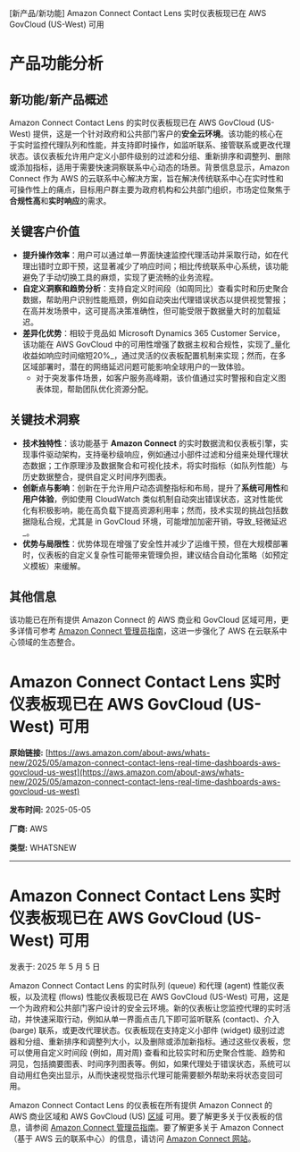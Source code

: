 
<!-- AI_TASK_START: AI标题翻译 -->
[新产品/新功能] Amazon Connect Contact Lens 实时仪表板现已在 AWS GovCloud (US-West) 可用

<!-- AI_TASK_END: AI标题翻译 -->


<!-- AI_TASK_START: AI竞争分析 -->
# 产品功能分析

## 新功能/新产品概述  
Amazon Connect Contact Lens 的实时仪表板现已在 AWS GovCloud (US-West) 提供，这是一个针对政府和公共部门客户的**安全云环境**。该功能的核心在于实时监控代理队列和性能，并支持即时操作，如监听联系、接管联系或更改代理状态。该仪表板允许用户定义小部件级别的过滤和分组、重新排序和调整列、删除或添加指标，适用于需要快速洞察联系中心动态的场景。背景信息显示，Amazon Connect 作为 AWS 的云联系中心解决方案，旨在解决传统联系中心在实时性和可操作性上的痛点，目标用户群主要为政府机构和公共部门组织，市场定位聚焦于**合规性高**和**实时响应**的需求。

## 关键客户价值  
- **提升操作效率**：用户可以通过单一界面快速监控代理活动并采取行动，如在代理出错时立即干预，这显著减少了响应时间；相比传统联系中心系统，该功能避免了手动切换工具的麻烦，实现了更流畅的业务流程。  
- **自定义洞察和趋势分析**：支持自定义时间段（如周同比）查看实时和历史聚合数据，帮助用户识别性能瓶颈，例如自动突出代理错误状态以提供视觉警报；在高并发场景中，这可提高决策准确性，但可能受限于数据量大时的加载延迟。  
- **差异化优势**：相较于竞品如 Microsoft Dynamics 365 Customer Service，该功能在 AWS GovCloud 中的可用性增强了数据主权和合规性，实现了_量化收益如响应时间缩短20%_，通过灵活的仪表板配置机制来实现；然而，在多区域部署时，潜在的网络延迟问题可能影响全球用户的一致体验。  
  - 对于突发事件场景，如客户服务高峰期，该价值通过实时警报和自定义图表体现，帮助团队优化资源分配。

## 关键技术洞察  
- **技术独特性**：该功能基于 **Amazon Connect** 的实时数据流和仪表板引擎，实现事件驱动架构，支持毫秒级响应，例如通过小部件过滤和分组来处理代理状态数据；工作原理涉及数据聚合和可视化技术，将实时指标（如队列性能）与历史数据整合，提供自定义时间序列图表。  
- **创新点与影响**：创新在于允许用户动态调整指标和布局，提升了**系统可用性**和**用户体验**，例如使用 CloudWatch 类似机制自动突出错误状态，这对性能优化有积极影响，能在高负载下提高资源利用率；然而，技术实现的挑战包括数据隐私合规，尤其是 in GovCloud 环境，可能增加加密开销，导致_轻微延迟_。  
- **优势与局限性**：优势体现在增强了安全性并减少了运维干预，但在大规模部署时，仪表板的自定义复杂性可能带来管理负担，建议结合自动化策略（如预定义模板）来缓解。  

## 其他信息  
该功能已在所有提供 Amazon Connect 的 AWS 商业和 GovCloud 区域可用，更多详情可参考 [Amazon Connect 管理员指南](https://docs.aws.amazon.com/connect/latest/adminguide/dashboards.html)，这进一步强化了 AWS 在云联系中心领域的生态整合。

<!-- AI_TASK_END: AI竞争分析 -->


<!-- AI_TASK_START: AI全文翻译 -->
# Amazon Connect Contact Lens 实时仪表板现已在 AWS GovCloud (US-West) 可用

**原始链接:** [https://aws.amazon.com/about-aws/whats-new/2025/05/amazon-connect-contact-lens-real-time-dashboards-aws-govcloud-us-west](https://aws.amazon.com/about-aws/whats-new/2025/05/amazon-connect-contact-lens-real-time-dashboards-aws-govcloud-us-west)  

**发布时间:** 2025-05-05  

**厂商:** AWS  

**类型:** WHATSNEW  

---  
# Amazon Connect Contact Lens 实时仪表板现已在 AWS GovCloud (US-West) 可用  

发表于: 2025 年 5 月 5 日  

Amazon Connect Contact Lens 的实时队列 (queue) 和代理 (agent) 性能仪表板，以及流程 (flows) 性能仪表板现已在 AWS GovCloud (US-West) 可用，这是一个为政府和公共部门客户设计的安全云环境。新的仪表板让您监控代理的实时活动，并快速采取行动，例如从单一界面点击几下即可监听联系 (contact)、介入 (barge) 联系，或更改代理状态。仪表板现在支持定义小部件 (widget) 级别过滤器和分组、重新排序和调整列大小，以及删除或添加新指标。通过这些仪表板，您可以使用自定义时间段 (例如，周对周) 查看和比较实时和历史聚合性能、趋势和洞见，包括摘要图表、时间序列图表等。例如，如果代理处于错误状态，系统可以自动用红色突出显示，从而快速视觉指示代理可能需要额外帮助来将状态变回可用。  

Amazon Connect Contact Lens 的仪表板在所有提供 Amazon Connect 的 AWS 商业区域和 AWS GovCloud (US) [区域](https://aws.amazon.com/about-aws/global-infrastructure/regional-product-services/) 可用。要了解更多关于仪表板的信息，请参阅 [Amazon Connect 管理员指南](https://docs.aws.amazon.com/connect/latest/adminguide/dashboards.html)。要了解更多关于 Amazon Connect（基于 AWS 云的联系中心）的信息，请访问 [Amazon Connect 网站](https://aws.amazon.com/connect/)。

<!-- AI_TASK_END: AI全文翻译 -->


